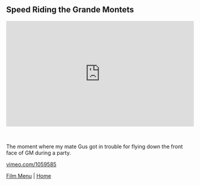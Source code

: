 ## Speed Riding the Grande Montets

<div style="padding:56.25% 0 0 0;position:relative;"><iframe src="https://player.vimeo.com/video/1059585?autoplay=1&loop=1&title=0&byline=0&portrait=0" style="position:absolute;top:0;left:0;width:100%;height:100%;" frameborder="0" allow="autoplay; fullscreen" allowfullscreen></iframe></div><script src="https://player.vimeo.com/api/player.js"></script>

<div style="height: 32px"></div>

The moment where my mate Gus got in trouble for flying down the front face of GM during a party.

[vimeo.com/1059585](https://vimeo.com/1059585)

[Film Menu](./) | [Home](../..)
